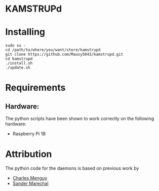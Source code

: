 # KAMSTRUPd


# Installing

```
sudo su -
cd /path/to/where/you/want/store/kamstrupd
git clone https://github.com/Mausy5043/kamstrupd.git
cd kamstrupd
./install.sh
./update.sh
```

# Requirements
## Hardware:
The python scripts have been shown to work correctly on the following hardware:
 - Raspberry Pi 1B

# Attribution
The python code for the daemons is based on previous work by
- [Charles Menguy](http://stackoverflow.com/questions/10217067/implementing-a-full-python-unix-style-daemon-process)
- [Sander Marechal](http://www.jejik.com/articles/2007/02/a_simple_unix_linux_daemon_in_python/)
